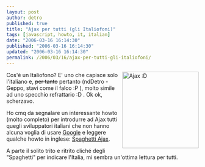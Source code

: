 ```yaml
---
layout: post
author: detro
published: true
title: "Ajax per tutti (gli Italiofoni)"
tags: [javascript, howto, it, italian]
date: "2006-03-16 16:14:30"
published: "2006-03-16 16:14:30"
updated: "2006-03-16 16:14:30"
permalink: /2006/03/16/ajax-per-tutti-gli-italiofoni/
---
```


<img src="http://www.procter.se/highres/jpg150/ajax/050118_AjaxColorApple150dpi.jpg" alt="Ajax :D" width="200" align="right" />
Cos'é un Italiofono?
E' uno che capisce solo l'italiano e, <del datetime="2006-03-17T16:05:26+00:00">per tanto</del> pertanto (ndDetro - Geppo, stavi come il falco :P ), molto simile ad uno specchio refrattario :D .
Ok ok, scherzavo.

Ho cmq da segnalare un interessante howto (molto completo) per introdurre ad Ajax tutti quegli sviluppatori italiani che non hanno alcuna voglia di usare <a href="http://www.google.com/search?hl=en&q=ajax&btnG=Google+Search">Google</a> e leggere qualche howto in inglese: <a href="http://antirez.com/articoli/spaghettiajax.html">Spaghetti Ajax</a>.

A parte il solito trito e ritrito cliché degli "Spaghetti" per indicare l'Italia, mi sembra un'ottima lettura per tutti.

